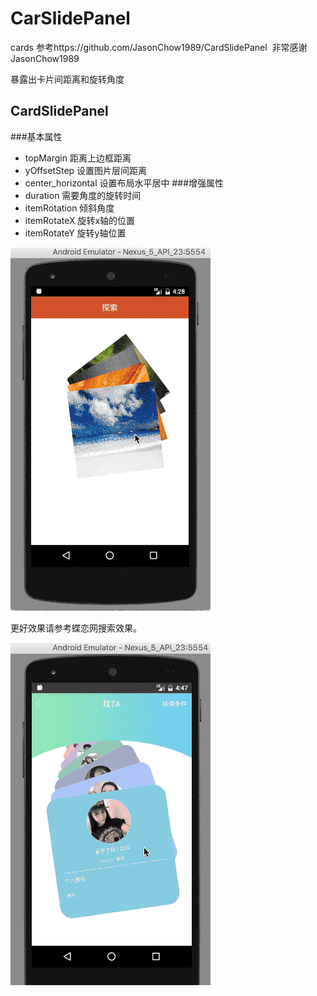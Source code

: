 # CarSlidePanel
cards
参考https://github.com/JasonChow1989/CardSlidePanel  非常感谢JasonChow1989

暴露出卡片间距离和旋转角度

##  CardSlidePanel
 ###基本属性
 * topMargin 距离上边框距离
 * yOffsetStep 设置图片层间距离
 * center_horizontal 设置布局水平居中
###增强属性
 * duration 需要角度的旋转时间
 * itemRotation 倾斜角度
 * itemRotateX 旋转x轴的位置
 * itemRotateY 旋转y轴位置
 
![image](https://github.com/haijdong/CarSlidePanel/blob/master/AA.gif)


更好效果请参考蝶恋网搜索效果。

![image](https://github.com/haijdong/CarSlidePanel/blob/master/show2.gif)
